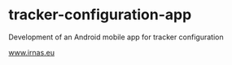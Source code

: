 # tracker-configuration-app
Development of an Android mobile app for tracker configuration

www.irnas.eu
